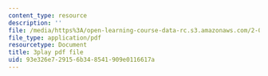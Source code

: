 ```yaml
---
content_type: resource
description: ''
file: /media/https%3A/open-learning-course-data-rc.s3.amazonaws.com/2-003sc-engineering-dynamics-fall-2011/93e326e729156b348541909e0116617a_wERH7LtoUuE.pdf
file_type: application/pdf
resourcetype: Document
title: 3play pdf file
uid: 93e326e7-2915-6b34-8541-909e0116617a
---
```

